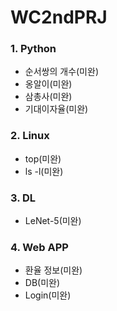 # WC2ndPRJ

### 1. Python
  - 순서쌍의 개수(미완)
  - 옹알이(미완)
  - 삼총사(미완)
  - 기대이자율(미완)
  
### 2. Linux
  - top(미완)
  - ls -l(미완)

### 3. DL
  - LeNet-5(미완)

### 4. Web APP
  - 환율 정보(미완)
  - DB(미완)
  - Login(미완)
